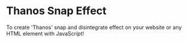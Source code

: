 # Thanos Snap Effect
To create 'Thanos' snap and disintegrate effect on your website or any HTML element with JavaScript!

